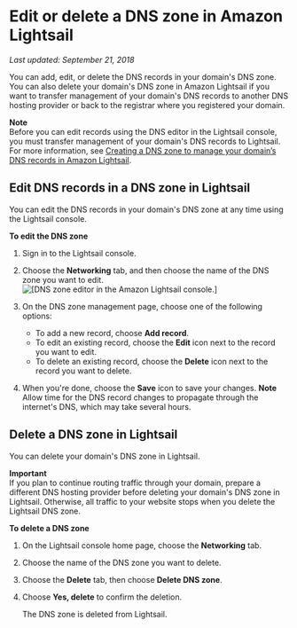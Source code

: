 # Edit or delete a DNS zone in Amazon Lightsail<a name="amazon-lightsail-edit-or-delete-a-dns-zone"></a>

 *Last updated: September 21, 2018* 

You can add, edit, or delete the DNS records in your domain's DNS zone\. You can also delete your domain's DNS zone in Amazon Lightsail if you want to transfer management of your domain's DNS records to another DNS hosting provider or back to the registrar where you registered your domain\.

**Note**  
Before you can edit records using the DNS editor in the Lightsail console, you must transfer management of your domain's DNS records to Lightsail\. For more information, see [Creating a DNS zone to manage your domain’s DNS records in Amazon Lightsail](lightsail-how-to-create-dns-entry.md)\.

## Edit DNS records in a DNS zone in Lightsail<a name="lightsail-edit-dns-records"></a>

You can edit the DNS records in your domain's DNS zone at any time using the Lightsail console\.

**To edit the DNS zone**

1. Sign in to the Lightsail console\.

1. Choose the **Networking** tab, and then choose the name of the DNS zone you want to edit\.  
![\[DNS zone editor in the Amazon Lightsail console.\]](https://d9yljz1nd5001.cloudfront.net/en_us/a825044edce3b3cf14c8cdbea7367d2e/images/amazon-lightsail-dns-zone-records.png)

1. On the DNS zone management page, choose one of the following options:
   + To add a new record, choose **Add record**\.
   + To edit an existing record, choose the **Edit** icon next to the record you want to edit\.
   + To delete an existing record, choose the **Delete** icon next to the record you want to delete\.

1. When you're done, choose the **Save** icon to save your changes\.
**Note**  
Allow time for the DNS record changes to propagate through the internet's DNS, which may take several hours\.

## Delete a DNS zone in Lightsail<a name="lightsail-delete-dns-zone"></a>

You can delete your domain's DNS zone in Lightsail\.

**Important**  
If you plan to continue routing traffic through your domain, prepare a different DNS hosting provider before deleting your domain's DNS zone in Lightsail\. Otherwise, all traffic to your website stops when you delete the Lightsail DNS zone\. 

**To delete a DNS zone**

1. On the Lightsail console home page, choose the **Networking** tab\.

1. Choose the name of the DNS zone you want to delete\.

1. Choose the **Delete** tab, then choose **Delete DNS zone**\.

1. Choose **Yes, delete** to confirm the deletion\.

   The DNS zone is deleted from Lightsail\.